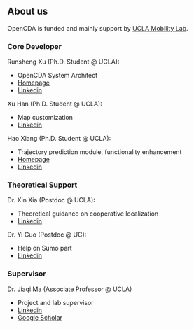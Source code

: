 ## About us
OpenCDA is funded and mainly support by [UCLA Mobility Lab](https://mobility-lab.seas.ucla.edu/).

### Core Developer
Runsheng Xu (Ph.D. Student @ UCLA):
- OpenCDA System Architect
- [Homepage](https://derrickxunu.github.io/)
- [Linkedin](https://www.linkedin.com/in/runsheng-xu/)

Xu Han (Ph.D. Student @ UCLA):
- Map customization
- [Linkedin](https://www.linkedin.com/in/xu-han-12851a64/)

Hao Xiang (Ph.D. Student @ UCLA):
- Trajectory prediction module, functionality enhancement
- [Homepage](https://xhwind.github.io/)
- [Linkedin](https://www.linkedin.com/in/hao-xiang-42bb5a1b2/)

### Theoretical Support
Dr. Xin Xia (Postdoc @ UCLA):
- Theoretical guidance on cooperative localization
- [Linkedin](https://www.linkedin.com/in/xin-xia-3b6589189/)

Dr. Yi Guo (Postdoc @ UC):
- Help on Sumo part
- [Linkedin](https://www.linkedin.com/in/yi-guo-4008baaa/)

### Supervisor
Dr. Jiaqi Ma (Associate Professor @ UCLA)
- Project and lab supervisor
- [Linkedin](https://www.linkedin.com/in/jiaqi-ma-17037838/)
- [Google Scholar](https://scholar.google.com/citations?user=S3cQz1AAAAAJ&hl=en)
